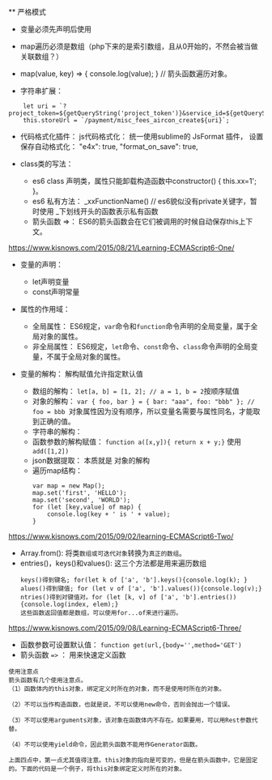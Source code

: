 ** 严格模式

* 变量必须先声明后使用

* map遍历必须是数组（php下来的是索引数组，且从0开始的，不然会被当做关联数组？）

* map(value, key) => { console.log(value); }  // 箭头函数遍历对象。  

* 字符串扩展： 
```
    let uri = `?project_token=${getQueryString('project_token')}&service_id=${getQueryString('service_id')}`;
    this.storeUrl = `/payment/misc_fees_aircon_create${uri}`;
```

* 代码格式化插件： js代码格式化： 统一使用sublime的 JsFormat 插件， 设置保存自动格式化： "e4x": true, "format_on_save": true,

* class类的写法：
  * es6 class 声明类，属性只能卸载构造函数中constructor() { this.xx=1'; }。
  * es6 私有方法： _xxFunctionName() // es6貌似没有private关键字，暂时使用 _下划线开头的函数表示私有函数 
  * 箭头函数 =>： ES6的箭头函数会在它们被调用的时候自动保存this上下文。



https://www.kisnows.com/2015/08/21/Learning-ECMAScript6-One/ 
* 变量的声明：
  * let声明变量
  * const声明常量


* 属性的作用域：
  * 全局属性： ES6规定，`var`命令和`function`命令声明的全局变量，属于全局对象的属性。
  * 非全局属性： ES6规定，`let`命令、`const`命令、`class`命令声明的全局变量，不属于全局对象的属性。 


* 变量的解构： 解构赋值允许指定默认值 
  * 数组的解构： `let[a, b] = [1, 2]; // a = 1, b = 2`按顺序赋值
  * 对象的解构：  `var { foo, bar } = { bar: "aaa", foo: "bbb" }; // foo = bbb `对象属性因为没有顺序，所以变量名需要与属性同名，才能取到正确的值。
  * 字符串的解构： 
  * 函数参数的解构赋值： `function a([x,y]){ return x + y;}` 使用 `add([1,2])`
  * json数据提取： 本质就是 对象的解构
  * 遍历map结构： 
    ```
    var map = new Map();
    map.set('first', 'HELLO');
    map.set('second', 'WORLD');
    for (let [key,value] of map) {
        console.log(key + ' is ' + value);
    }
    ```

https://www.kisnows.com/2015/09/02/learning-ECMAScript6-Two/
* Array.from(): 将类`数组或可迭代对象`转换为`真正的数组`。
* entries()，keys()和values(): 这三个方法都是用来遍历数组
  ```
  keys()得到键名; for(let k of ['a', 'b'].keys(){console.log(k); }
  alues()得到键值; for (let v of ['a', 'b'].values()){console.log(v);}
  ntries()得到对键值对。for (let [k, v] of ['a', 'b'].entries()){console.log(index, elem);}
  这些函数返回值都是数组，可以使用for...of来进行遍历。
  ```
  
 https://www.kisnows.com/2015/09/08/Learning-ECMAScript6-Three/
 * 函数参数可设置默认值： `function get(url,{body='',method='GET')`
 * 箭头函数 `=>` ： 用来快速定义函数 
  ```
  使用注意点
  箭头函数有几个使用注意点。
  （1）函数体内的this对象，绑定定义时所在的对象，而不是使用时所在的对象。

  （2）不可以当作构造函数，也就是说，不可以使用new命令，否则会抛出一个错误。

  （3）不可以使用arguments对象，该对象在函数体内不存在。如果要用，可以用Rest参数代替。

  （4）不可以使用yield命令，因此箭头函数不能用作Generator函数。

  上面四点中，第一点尤其值得注意。this对象的指向是可变的，但是在箭头函数中，它是固定的。下面的代码是一个例子，将this对象绑定定义时所在的对象。
  ```
